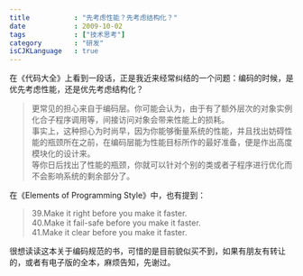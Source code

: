 ```yaml
---
title           : "先考虑性能？先考虑结构化？"
date            : 2009-10-02
tags            : ["技术思考"]
category        : "研发"
isCJKLanguage   : true
---
```


在《代码大全》上看到一段话，正是我近来经常纠结的一个问题：编码的时候，是优先考虑性能，还是优先考虑结构化？

> 更常见的担心来自于编码层。你可能会认为，由于有了额外层次的对象实例化合子程序调用等，间接访问对象会带来性能上的损耗。  
> 事实上，这种担心为时尚早，因为你能够衡量系统的性能，并且找出妨碍性能的瓶颈所在之前，在编码层能为性能目标所作的最好准备，便是作出高度模块化的设计来。  
> 等你日后找出了性能的瓶颈，你就可以针对个别的类或者子程序进行优化而不会影响系统的剩余部分了。

在《Elements of Programming Style》中，也有提到：

> 39.Make it right before you make it faster.  
> 40.Make it fail-safe before you make it faster.  
> 41.Make it clear before you make it faster.

很想读读这本关于编码规范的书，可惜的是目前貌似买不到，如果有朋友有转让的，或者有电子版的全本，麻烦告知，先谢过。
